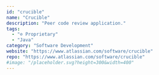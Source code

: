 ```yaml
---
id: "crucible"
name: "Crucible"
description: "Peer code review application."
tags:
  - "⊘ Proprietary"
  - "Java"
category: "Software Development"
website: "https://www.atlassian.com/software/crucible"
repo: "https://www.atlassian.com/software/crucible"
#image: "/placeholder.svg?height=300&width=400"
---
```


